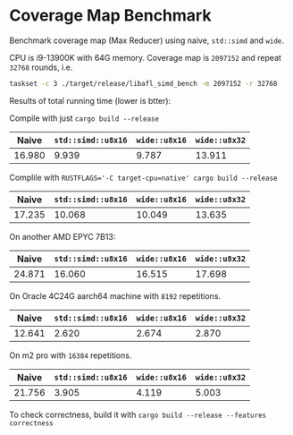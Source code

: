 # Coverage Map Benchmark

Benchmark coverage map (Max Reducer) using naive, `std::simd` and `wide`.

CPU is i9-13900K with 64G memory. Coverage map is `2097152` and repeat `32768` rounds, i.e.

```bash
taskset -c 3 ./target/release/libafl_simd_bench -m 2097152 -r 32768
```

Results of total running time (lower is btter):

Compile with just `cargo build --release`

|Naive|`std::simd::u8x16`|`wide::u8x16`|`wide::u8x32`|
|-|-|-|-|
|16.980|9.939|9.787|13.911|

Complile with `RUSTFLAGS='-C target-cpu=native' cargo build --release`

|Naive|`std::simd::u8x16`|`wide::u8x16`|`wide::u8x32`|
|-|-|-|-|
|17.235|10.068|10.049|13.635|

On another AMD EPYC 7B13:

|Naive|`std::simd::u8x16`|`wide::u8x16`|`wide::u8x32`|
|-|-|-|-|
|24.871|16.060|16.515|17.698|

On Oracle 4C24G aarch64 machine with `8192` repetitions.

|Naive|`std::simd::u8x16`|`wide::u8x16`|`wide::u8x32`|
|-|-|-|-|
|12.641|2.620|2.674|2.870|

On m2 pro with `16384` repetitions.

|Naive|`std::simd::u8x16`|`wide::u8x16`|`wide::u8x32`|
|-|-|-|-|
|21.756|3.905|4.119|5.003|

To check correctness, build it with `cargo build --release --features correctness`